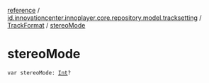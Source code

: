 [reference](../../index.md) / [id.innovationcenter.innoplayer.core.repository.model.tracksetting](../index.md) / [TrackFormat](index.md) / [stereoMode](./stereo-mode.md)

# stereoMode

`var stereoMode: `[`Int`](https://kotlinlang.org/api/latest/jvm/stdlib/kotlin/-int/index.html)`?`